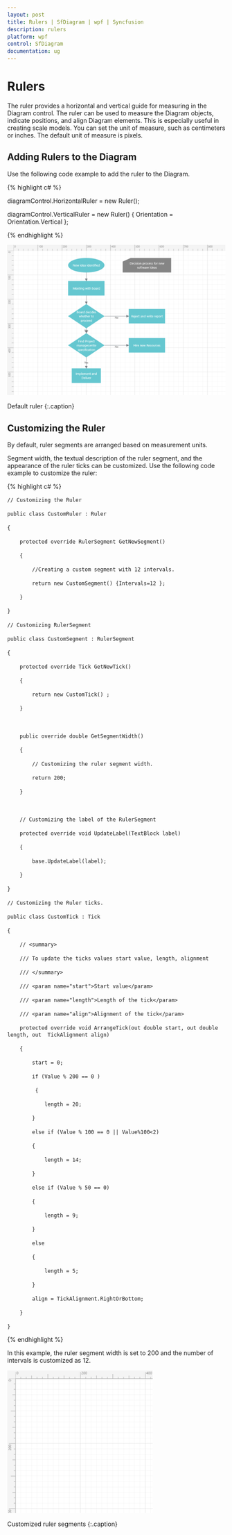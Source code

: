 ```yaml
---
layout: post
title: Rulers | SfDiagram | wpf | Syncfusion
description: rulers
platform: wpf
control: SfDiagram
documentation: ug
---
```


# Rulers

The ruler provides a horizontal and vertical guide for measuring in the Diagram control. The ruler can be used to measure the Diagram objects, indicate positions, and align Diagram elements. This is especially useful in creating scale models. You can set the unit of measure, such as centimeters or inches. The default unit of measure is pixels.

## Adding Rulers to the Diagram

Use the following code example to add the ruler to the Diagram.

{% highlight c# %}

diagramControl.HorizontalRuler = new Ruler();

diagramControl.VerticalRuler = new Ruler() { Orientation = Orientation.Vertical };

{% endhighlight %}

![](Rulers_images/Rulers_img1.png)

Default ruler
{:.caption}



## Customizing the Ruler

By default, ruler segments are arranged based on measurement units.

Segment width, the textual description of the ruler segment, and the appearance of the ruler ticks can be customized. Use the following code example to customize the ruler:

{% highlight c# %}

    // Customizing the Ruler

    public class CustomRuler : Ruler

    {

        protected override RulerSegment GetNewSegment()

        {

            //Creating a custom segment with 12 intervals.

            return new CustomSegment() {Intervals=12 };

        }

    }

    // Customizing RulerSegment 

    public class CustomSegment : RulerSegment

    {

        protected override Tick GetNewTick()

        {

            return new CustomTick() ;

        }



        public override double GetSegmentWidth()

        {

            // Customizing the ruler segment width.

            return 200;

        }



        // Customizing the label of the RulerSegment

        protected override void UpdateLabel(TextBlock label)

        {

            base.UpdateLabel(label);

        }

    }

    // Customizing the Ruler ticks.

    public class CustomTick : Tick

    {

        // <summary>

        /// To update the ticks values start value, length, alignment

        /// </summary>

        /// <param name="start">Start value</param>

        /// <param name="length">Length of the tick</param>

        /// <param name="align">Alignment of the tick</param>

        protected override void ArrangeTick(out double start, out double length, out  TickAlignment align)

        {

            start = 0;

            if (Value % 200 == 0 )

             {

                length = 20;

            }

            else if (Value % 100 == 0 || Value%100<2)

            {

                length = 14;

            }

            else if (Value % 50 == 0)

            {

                length = 9;

            }

            else

            {

                length = 5;

            }

            align = TickAlignment.RightOrBottom;

        }

    }

 {% endhighlight %}

In this example, the ruler segment width is set to 200 and the number of intervals is customized as 12.

![](Rulers_images/Rulers_img2.png)

Customized ruler segments
{:.caption}